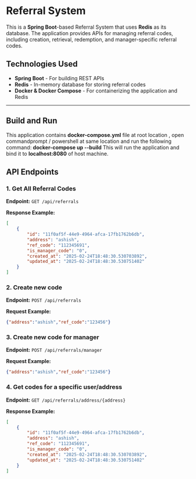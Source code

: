 # Referral System

This is a **Spring Boot**-based Referral System that uses **Redis** as its database. The application provides APIs for managing referral codes, including creation, retrieval, redemption, and manager-specific referral codes.

## Technologies Used

- **Spring Boot** - For building REST APIs  
- **Redis** - In-memory database for storing referral codes  
- **Docker & Docker Compose** - For containerizing the application and Redis  

---

## Build and Run

This application contains **docker-compose.yml** file at root location , open commandprompt / powershell at same location and run the following command:
**docker-compose up --build** 
This will run the application and bind it to **localhost:8080** of host machine.

## API Endpoints

### 1. Get All Referral Codes
**Endpoint:** `GET /api/referrals`

**Response Example:**
```json
[
    {
        "id": "11f0af5f-44e9-4964-afca-17fb1762b6db",
        "address": "ashish",
        "ref_code": "112345691",
        "is_manager_code": "0",
        "created_at": "2025-02-24T18:48:30.530703892",
        "updated_at": "2025-02-24T18:48:30.530751402"
    }
]

```

### 2. Create new code 
**Endpoint:** `POST /api/referrals`

**Request Example:**
```json
{"address":"ashish","ref_code":"123456"}

```

### 3. Create new code for manager
**Endpoint:** `POST /api/referrals/manager`

**Request Example:**
```json
{"address":"ashish","ref_code":"123456"}

```

### 4. Get codes  for a specific user/address
**Endpoint:** `GET /api/referrals/address/{address}`

**Response Example:**
```json
[
    {
        "id": "11f0af5f-44e9-4964-afca-17fb1762b6db",
        "address": "ashish",
        "ref_code": "112345691",
        "is_manager_code": "0",
        "created_at": "2025-02-24T18:48:30.530703892",
        "updated_at": "2025-02-24T18:48:30.530751402"
    }
]

```